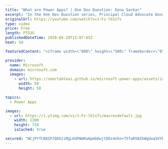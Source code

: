 ```yaml
---
title: "What are Power Apps? | One Dev Question: Dona Sarkar"
excerpt: "In the One Dev Question series, Principal Cloud Advocate Dona Sarkar explains what Power Apps are.    For more information, visit: https://powerapps.microsoft.com/?WT.mc_id=onedevquestion-c9-donasa Try Azure for free: https://aka.ms/TryAzure7"
originalUrl: https://youtube.com/watch?v=J-Fz-l61sTs
type: video
price: Free
length: PT53S
publishedDateTime: 2020-04-20T15:07:05Z
heat: 50

featuredContent: "<iframe width=\"800\" height=\"500\" frameborder=\"0\" src=\"https://www.youtube.com/embed/J-Fz-l61sTs\" allow=\"accelerometer; autoplay; encrypted-media; gyroscope; picture-in-picture\" allowfullscreen></iframe>"

provider:
  name: Microsoft
  domain: microsoft.com
  images:
    - url: https://smartableai.github.io/microsoft-power-apps/assets/images/organizations/microsoft.com-50x50.jpg
      width: 50
      height: 50

topics:
  - Power Apps

images:
  - url: https://i.ytimg.com/vi/J-Fz-l61sTs/maxresdefault.jpg
    width: 1280
    height: 720
    isCached: true

secured: "WCjPYfCB8IPJQOXziMgLKUPWmRa6pmbDwjtDOs4nho+75foR5BZkWqUwq5XYbTgSVSowOLqzRrmB6EW5yTY9PGqfr4VVWrWwIQKPuV2xuYX9f/nePpblgpWTry1tf6W713ER4j48qPxG3tAdVbi/3b8dVtd4J/tJqsKAIe6h1eZK4PtBDpLLdfuc4fRR8//+ybCe2hV0djWK1vrCg/nursaVUuJPHFccMbwy+JYosBvfLl/r8hrYBCNZJgmk6TQDWbeJL9p4mnf/8I8W0jf+CCAoiKrh2XCEmxnKVyoKBq/HNd8jBtJVNwROe8hHO1+yCEPoG2ZPUYqJNWg//TgTZCVYAbRYiJcnBs4SbaSsetXbL1TYAII065sDu7SRTYqK11Yb3jPOb4IrNsYGvWWxgocY2mNhI7AIolHe1x8WwfA=;CYZoh8v+hEBph3D0H3J7gQ=="
---
```


